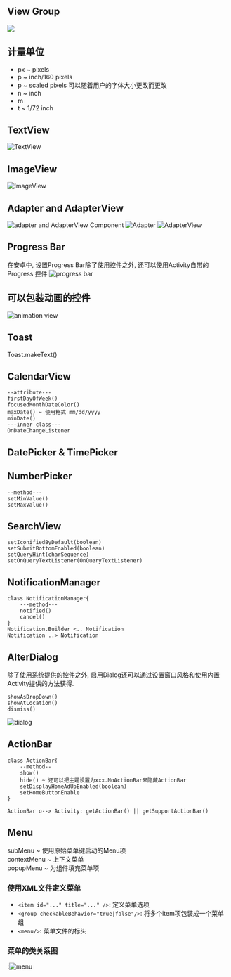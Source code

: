 <link rel="stylesheet" href="github-markdown.css">
<article class="markdown-body">

## View Group
![](view_group.png)

## 计量单位
* px ~ pixels
* p ~ inch/160 pixels
* p ~ scaled pixels 可以随着用户的字体大小更改而更改
* n ~ inch
* m 
* t ~ 1/72 inch

## TextView
![TextView](./text_view.png)

## ImageView
![ImageView](./image_view.png)

## Adapter and AdapterView
![adapter and AdapterView Component](./adapter_view_component.png)
![Adapter](./adapter.png)
![AdapterView](./adapter_view.png)

## Progress Bar
在安卓中, 设置Progress Bar除了使用控件之外, 还可以使用Activity自带的Progress 控件
![progress bar](./progress_bar.png)

## 可以包装动画的控件
![animation view](./animation_view.png)

## Toast 
Toast.makeText()

## CalendarView
	--attribute---  
	firstDayOfWeek()   
	focusedMonthDateColor()   
	maxDate() ~ 使用格式 mm/dd/yyyy  
	minDate()   
	---inner class---  
	OnDateChangeListener  

## DatePicker & TimePicker

## NumberPicker
	--method---  
	setMinValue()  
	setMaxValue()  

## SearchView
	setIconifiedByDefault(boolean)  
	setSubmitBottomEnabled(boolean)  
	setQueryHint(charSequence)  
	setOnQueryTextListener(OnQueryTextListener)  

## NotificationManager
	class NotificationManager{  
		---method---  
		notified()  
		cancel()  
	}  
	Notification.Builder <.. Notification  
	Notification ..> Notification  

## AlterDialog
除了使用系统提供的控件之外, 启用Dialog还可以通过设置窗口风格和使用内置Activity提供的方法获得.

	showAsDropDown()  
	showAtLocation()  
	dismiss()  

![dialog](./dialog.png) 

## ActionBar

	class ActionBar{  
		--method--  
		show()  
		hide() ~ 还可以把主题设置为xxx.NoActionBar来隐藏ActionBar  
		setDisplayHomeAdUpEnabled(boolean)  
		setHomeButtonEnable  
	}  

	ActionBar o--> Activity: getActionBar() || getSupportActionBar()  

## Menu

subMenu ~ 使用原始菜单键启动的Menu项  
contextMenu ~ 上下文菜单  
popupMenu ~ 为组件填充菜单项  

### 使用XML文件定义菜单

* `<item id="..." title="..." />`: 定义菜单选项
* `<group checkableBehavior="true|false"/>`: 将多个item项包装成一个菜单组
* `<menu/>`: 菜单文件的标头

### 菜单的类关系图
:![menu](./menu.png)
</article>
